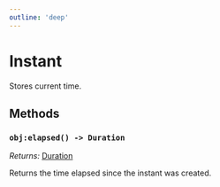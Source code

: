 ```yaml
---
outline: 'deep'
---
```


# Instant

Stores current time.

## Methods

### `obj:elapsed() -> Duration`

*Returns:* [Duration](./duration)

Returns the time elapsed since the instant was created.
